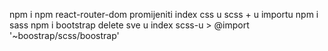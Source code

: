npm i
npm react-router-dom
promijeniti index css u scss + u importu
npm i sass
npm i bootstrap
delete sve u index scss-u > @import '~boostrap/scss/boostrap'
